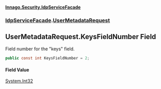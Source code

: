 #### [Innago\.Security\.IdpServiceFacade](../../index.md 'index')
### [IdpServiceFacade](../index.md 'IdpServiceFacade').[UserMetadataRequest](index.md 'IdpServiceFacade\.UserMetadataRequest')

## UserMetadataRequest\.KeysFieldNumber Field

Field number for the "keys" field\.

```csharp
public const int KeysFieldNumber = 2;
```

#### Field Value
[System\.Int32](https://learn.microsoft.com/en-us/dotnet/api/system.int32 'System\.Int32')